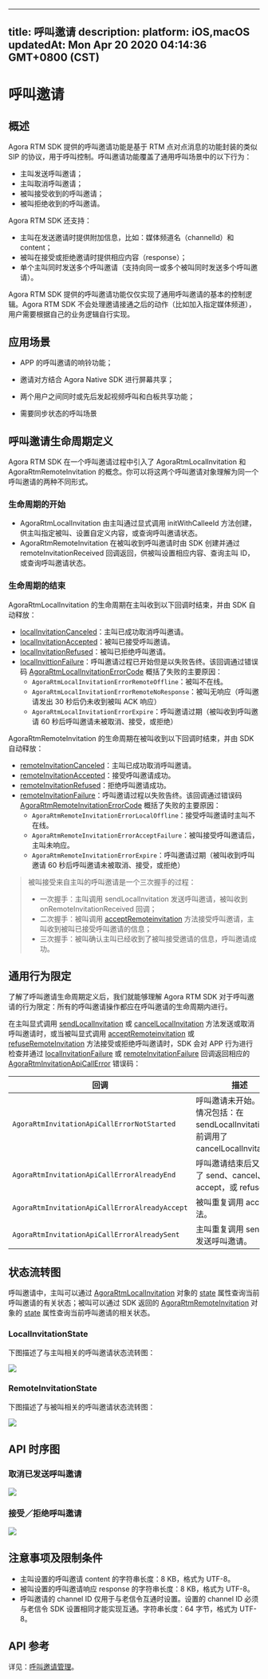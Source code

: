 
---
title: 呼叫邀请
description: 
platform: iOS,macOS
updatedAt: Mon Apr 20 2020 04:14:36 GMT+0800 (CST)
---
# 呼叫邀请
## 概述

Agora RTM SDK 提供的呼叫邀请功能是基于 RTM 点对点消息的功能封装的类似 SIP 的协议，用于呼叫控制。呼叫邀请功能覆盖了通用呼叫场景中的以下行为：

- 主叫发送呼叫邀请；
- 主叫取消呼叫邀请；
- 被叫接受收到的呼叫邀请；
- 被叫拒绝收到的呼叫邀请。

Agora RTM SDK 还支持：

- 主叫在发送邀请时提供附加信息，比如：媒体频道名（channelId）和 content；
- 被叫在接受或拒绝邀请时提供相应内容（response）；
- 单个主叫同时发送多个呼叫邀请（支持向同一或多个被叫同时发送多个呼叫邀请）。

<div class="alert note">Agora RTM SDK 提供的呼叫邀请功能仅仅实现了通用呼叫邀请的基本的控制逻辑。Agora RTM SDK 不会处理邀请接通之后的动作（比如加入指定媒体频道），用户需要根据自己的业务逻辑自行实现。</div>

## 应用场景

- APP 的呼叫邀请的响铃功能；
- 邀请对方结合 Agora Native SDK 进行屏幕共享；

- 两个用户之间同时或先后发起视频呼叫和白板共享功能；
- 需要同步状态的呼叫场景

## 呼叫邀请生命周期定义

Agora RTM SDK 在一个呼叫邀请过程中引入了 AgoraRtmLocalInvitation 和 AgoraRtmRemoteInvitation 的概念。你可以将这两个呼叫邀请对象理解为同一个呼叫邀请的两种不同形式。

### 生命周期的开始

- AgoraRtmLocalInvitation 由主叫通过显式调用 initWithCalleeId 方法创建，供主叫指定被叫、设置自定义内容，或查询呼叫邀请状态。
- AgoraRtmRemoteInvitation 在被叫收到呼叫邀请时由 SDK 创建并通过 remoteInvitationReceived 回调返回，供被叫设置相应内容、查询主叫 ID，或查询呼叫邀请状态。

### 生命周期的结束

AgoraRtmLocalInvitation 的生命周期在主叫收到以下回调时结束，并由 SDK 自动释放：

- [localInvitationCanceled](https://docs.agora.io/cn/Real-time-Messaging/API%20Reference/RTM_oc/Protocols/AgoraRtmCallDelegate.html#//api/name/rtmCallKit:localInvitationCanceled:)：主叫已成功取消呼叫邀请。
- [localInvitationAccepted](https://docs.agora.io/cn/Real-time-Messaging/API%20Reference/RTM_oc/Protocols/AgoraRtmCallDelegate.html#//api/name/rtmCallKit:localInvitationAccepted:withResponse:)：被叫已接受呼叫邀请。
- [localInvitationRefused](https://docs.agora.io/cn/Real-time-Messaging/API%20Reference/RTM_oc/Protocols/AgoraRtmCallDelegate.html#//api/name/rtmCallKit:localInvitationRefused:withResponse:)：被叫已拒绝呼叫邀请。
- [localInvittionFailure](https://docs.agora.io/cn/Real-time-Messaging/API%20Reference/RTM_oc/Protocols/AgoraRtmCallDelegate.html#//api/name/rtmCallKit:localInvitationFailure:errorCode:)：呼叫邀请过程已开始但是以失败告终。该回调通过错误码 [AgoraRtmLocalInvitationErrorCode](https://docs.agora.io/cn/Real-time-Messaging/API%20Reference/RTM_oc/Constants/AgoraRtmLocalInvitationErrorCode.html) 概括了失败的主要原因：
  - `AgoraRtmLocalInvitationErrorRemoteOffline`：被叫不在线。
  - `AgoraRtmLocalInvitationErrorRemoteNoResponse`：被叫无响应（呼叫邀请发出 30 秒后仍未收到被叫 ACK 响应）
  - `AgoraRtmLocalInvitationErrorExpire`：呼叫邀请过期（被叫收到呼叫邀请 60 秒后呼叫邀请未被取消、接受，或拒绝）

AgoraRtmRemoteInvitation 的生命周期在被叫收到以下回调时结束，并由 SDK 自动释放：

- [remoteInvitationCanceled](https://docs.agora.io/cn/Real-time-Messaging/API%20Reference/RTM_oc/Protocols/AgoraRtmCallDelegate.html#//api/name/rtmCallKit:remoteInvitationCanceled:)：主叫已成功取消呼叫邀请。
- [remoteInvitationAccepted](https://docs.agora.io/cn/Real-time-Messaging/API%20Reference/RTM_oc/Protocols/AgoraRtmCallDelegate.html#//api/name/rtmCallKit:remoteInvitationAccepted:)：接受呼叫邀请成功。
- [remoteInvitationRefused](https://docs.agora.io/cn/Real-time-Messaging/API%20Reference/RTM_oc/Protocols/AgoraRtmCallDelegate.html#//api/name/rtmCallKit:remoteInvitationRefused:)：拒绝呼叫邀请成功。
- [remoteInvitationFailure](https://docs.agora.io/cn/Real-time-Messaging/API%20Reference/RTM_oc/Protocols/AgoraRtmCallDelegate.html#//api/name/rtmCallKit:remoteInvitationFailure:errorCode:)：呼叫邀请过程以失败告终。该回调通过错误码 [AgoraRtmRemoteInvitationErrorCode](https://docs.agora.io/cn/Real-time-Messaging/API%20Reference/RTM_oc/Constants/AgoraRtmRemoteInvitationErrorCode.html) 概括了失败的主要原因：
  - `AgoraRtmRemoteInvitationErrorLocalOffline`：接受呼叫邀请时主叫不在线。
  - `AgoraRtmRemoteInvitationErrorAcceptFailure`：被叫接受呼叫邀请后，主叫未响应。
  - `AgoraRtmRemoteInvitationErrorExpire`：呼叫邀请过期（被叫收到呼叫邀请 60 秒后呼叫邀请未被取消、接受，或拒绝）

> 被叫接受来自主叫的呼叫邀请是一个三次握手的过程：
>
> - 一次握手：主叫调用 sendLocalInvitation 发送呼叫邀请，被叫收到 onRemoteInvitationReceived 回调；
> - 二次握手：被叫调用 [acceptRemoteinvitation](https://docs.agora.io/cn/Real-time-Messaging/API%20Reference/RTM_oc/Classes/AgoraRtmCallKit.html#//api/name/acceptRemoteInvitation:completion:) 方法接受呼叫邀请，主叫收到被叫已接受呼叫邀请的信息；
> - 三次握手：被叫确认主叫已经收到了被叫接受邀请的信息，呼叫邀请成功。

## 通用行为限定 

了解了呼叫邀请生命周期定义后，我们就能够理解 Agora RTM SDK 对于呼叫邀请的行为限定：所有的呼叫邀请操作都应在呼叫邀请的生命周期内进行。

在主叫显式调用 [sendLocalInvitation](https://docs.agora.io/cn/Real-time-Messaging/API%20Reference/RTM_oc/Classes/AgoraRtmCallKit.html#//api/name/sendLocalInvitation:completion:) 或 [cancelLocalInvitation](https://docs.agora.io/cn/Real-time-Messaging/API%20Reference/RTM_oc/Classes/AgoraRtmCallKit.html#//api/name/cancelLocalInvitation:completion:) 方法发送或取消呼叫邀请时，或当被叫显式调用 [acceptRemoteinvitation](https://docs.agora.io/cn/Real-time-Messaging/API%20Reference/RTM_oc/Classes/AgoraRtmCallKit.html#//api/name/acceptRemoteInvitation:completion:) 或 [refuseRemoteInvitation](https://docs.agora.io/cn/Real-time-Messaging/API%20Reference/RTM_oc/Classes/AgoraRtmCallKit.html#//api/name/refuseRemoteInvitation:completion:) 方法接受或拒绝呼叫邀请时，SDK 会对 APP 行为进行检查并通过 [localInvitationFailure](https://docs.agora.io/cn/Real-time-Messaging/API%20Reference/RTM_oc/Protocols/AgoraRtmCallDelegate.html#//api/name/rtmCallKit:localInvitationFailure:errorCode:) 或 [remoteInvitationFailure](https://docs.agora.io/cn/Real-time-Messaging/API%20Reference/RTM_oc/Protocols/AgoraRtmCallDelegate.html#//api/name/rtmCallKit:remoteInvitationFailure:errorCode:) 回调返回相应的 [AgoraRtmInvitationApiCallError](https://docs.agora.io/cn/Real-time-Messaging/API%20Reference/RTM_oc/Constants/AgoraRtmRemoteInvitationErrorCode.html) 错误码：

| 回调                                                         | 描述                                                         |
| ------------------------------------------------------------ | ------------------------------------------------------------ |
| `AgoraRtmInvitationApiCallErrorNotStarted` | 呼叫邀请未开始。错误情况包括：在 sendLocalInvitation 之前调用了 cancelLocalInvitation。 |
| `AgoraRtmInvitationApiCallErrorAlreadyEnd` | 呼叫邀请结束后又调用了 send、cancel、accept，或 refuse。     |
| `AgoraRtmInvitationApiCallErrorAlreadyAccept` | 被叫重复调用 accept 方法。                                   |
| `AgoraRtmInvitationApiCallErrorAlreadySent` | 主叫重复调用 send 方法发送呼叫邀请。                         |

## 状态流转图

呼叫邀请中，主叫可以通过 [AgoraRtmLocalInvitation](https://docs.agora.io/cn/Real-time-Messaging/API%20Reference/RTM_oc/Classes/AgoraRtmLocalInvitation.html) 对象的 [state](https://docs.agora.io/cn/Real-time-Messaging/API%20Reference/RTM_oc/Classes/AgoraRtmLocalInvitation.html#//api/name/state) 属性查询当前呼叫邀请的有关状态；被叫可以通过 SDK 返回的 [AgoraRtmRemoteInvitation](https://docs.agora.io/cn/Real-time-Messaging/API%20Reference/RTM_oc/Classes/AgoraRtmRemoteInvitation.html) 对象的 [state](https://docs.agora.io/cn/Real-time-Messaging/API%20Reference/RTM_oc/Classes/AgoraRtmRemoteInvitation.html#//api/name/state) 属性查询当前呼叫邀请的相关状态。

### LocalInvitationState 

下图描述了与主叫相关的呼叫邀请状态流转图：

![](https://web-cdn.agora.io/docs-files/1582270646018)

### RemoteInvitationState 

下图描述了与被叫相关的呼叫邀请状态流转图：

![](https://web-cdn.agora.io/docs-files/1582270656158)

## API 时序图

### 取消已发送呼叫邀请

![](https://web-cdn.agora.io/docs-files/1565677879249)

### 接受／拒绝呼叫邀请

![](https://web-cdn.agora.io/docs-files/1565670138257)

## 注意事项及限制条件

- 主叫设置的呼叫邀请 content 的字符串长度：8 KB，格式为 UTF-8。
- 被叫设置的呼叫邀请响应 response 的字符串长度：8 KB，格式为 UTF-8。
- 呼叫邀请的 channel ID 仅用于与老信令互通时设置。设置的 channel ID 必须与老信令 SDK 设置相同才能实现互通。字符串长度：64 字节，格式为 UTF-8。



## API 参考

详见：[呼叫邀请管理](https://docs.agora.io/cn/Real-time-Messaging/API%20Reference/RTM_oc/docs/API-Overview.html#callinvitation)。
